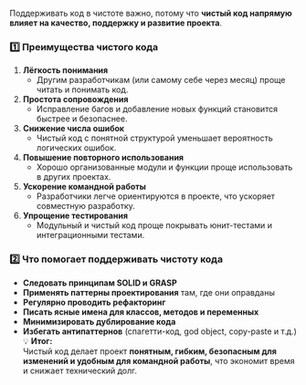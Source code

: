 Поддерживать код в чистоте важно, потому что **чистый код напрямую влияет на качество, поддержку и развитие проекта**.
### 1️⃣ Преимущества чистого кода
1. **Лёгкость понимания**
    - Другим разработчикам (или самому себе через месяц) проще читать и понимать код.
2. **Простота сопровождения**
    - Исправление багов и добавление новых функций становится быстрее и безопаснее.
3. **Снижение числа ошибок**
    - Чистый код с понятной структурой уменьшает вероятность логических ошибок.
4. **Повышение повторного использования**
    - Хорошо организованные модули и функции проще использовать в других проектах.
5. **Ускорение командной работы**
    - Разработчики легче ориентируются в проекте, что ускоряет совместную разработку.
6. **Упрощение тестирования**
    - Модульный и чистый код проще покрывать юнит-тестами и интеграционными тестами.
### 2️⃣ Что помогает поддерживать чистоту кода
- **Следовать принципам SOLID и GRASP**
- **Применять паттерны проектирования** там, где они оправданы
- **Регулярно проводить рефакторинг**
- **Писать ясные имена для классов, методов и переменных**
- **Минимизировать дублирование кода**
- **Избегать антипаттернов** (спагетти-код, god object, copy-paste и т.д.)
💡 **Итог:**  
Чистый код делает проект **понятным, гибким, безопасным для изменений и удобным для командной работы**, что экономит время и снижает технический долг.